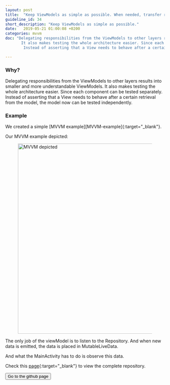 ```yaml
---
layout: post
title:  "Keep ViewModels as simple as possible. When needed, transfer responsibility to other layers."
guideline_id: 34
short_description: "Keep ViewModels as simple as possible."
date:   2019-05-21 01:00:08 +0200
categories: mvvm
doc: "Delegating responsibilities from the ViewModels to other layers results into smaller and more understandable ViewModels.
       It also makes testing the whole architecture easier. Since each component can be tested separately.
        Instead of asserting that a View needs to behave after a certain retrieval from the model, the model now can be tested independently."

---
```

<h3>Why?</h3>
Delegating responsibilities from the ViewModels to other layers results into smaller and more understandable ViewModels.
 It also makes testing the whole architecture easier. Since each component can be tested separately.
  Instead of asserting that a View needs to behave after a certain retrieval from the model, the model now can be tested independently.

<h3>Example</h3>
We created a simple [MVVM example][MVVM-example]{:target="_blank"}.


Our MVVM example depicted:
<figure>
  <img src="/assets/RXJava_depicted.png" alt="MVVM depicted" width="600">
</figure>

The only job of the viewModel is to listen to the Repository. And when new data is emitted, the data is placed in MutableLiveData.

<script src="https://gist.github.com/Geertdepont/b39b4380e506bd66d469fd2bca7deafa.js"></script>

And what the MainActivity has to do is observe this data.

<script src="https://gist.github.com/Geertdepont/ca639b53cc3110ff30860c1dd05283aa.js"></script>

Check this [page][MVVM-example]{:target="_blank"} to view the complete repository.

<a href="https://github.com/Geertdepont/bachelor_thesis/tree/master/RxjavaRetrofitGithub" target="_blank"><button type="button" class="btn btn-primary btn-icon-right">Go to the github page</button></a>

[MVVM-example]: https://github.com/Geertdepont/bachelor_thesis/tree/master/RxjavaRetrofitGithub
